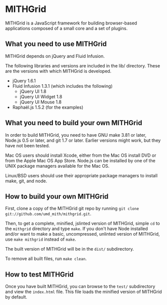 MITHGrid
========

MITHGrid is a JavaScript framework for building browser-based applications composed of a small core and a set of plugins.

What you need to use MITHGrid
-----------------------------

MITHGrid depends on jQuery and Fluid Infusion.  

The following libraries and versions are included in the lib/ directory.  These are the versions with which MITHGrid is developed.

* jQuery 1.6.1
* Fluid Infusion 1.3.1 (which includes the following)
	* jQuery UI 1.8
	* jQuery UI Widget 1.8
	* jQuery UI Mouse 1.8
* Raphaël.js 1.5.2 (for the examples)

What you need to build your own MITHGrid
----------------------------------------

In order to build MITHGrid, you need to have GNU make 3.81 or later, Node.js 0.5 or later, and git 1.7 or later.  Earlier versions might work, but they have not been tested.

Mac OS users should install Xcode, either from the Mac OS install DVD or from the Apple Mac OS App Store.  Node.js can be installed by one of the UNIX package managers available for the Mac OS.

Linux/BSD users should use their appropriate package managers to install make, git, and node.

How to build your own MITHGrid
------------------------------

First, clone a copy of the MITHGrid git repo by running `git clone git://github.com/umd_mith/mithgrid.git`.

Then, to get a complete, minified, jslinted version of MITHGrid, simple `cd` to the `mithgrid` directory and type `make`.  If you don't have Node installed and/or want to make a basic, uncompressed, unlinted version of MITHGrid, use `make mithgrid` instead of `make`.

The built version of MITHGrid will be in the `dist/` subdirectory.

To remove all built files, run `make clean`.

How to test MITHGrid
--------------------

Once you have built MITHGrid, you can browse to the `test/` subdirectory and view the `index.html` file.  This file loads the minified version of MITHGrid by default.